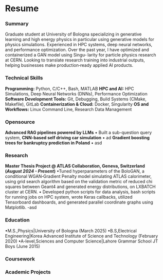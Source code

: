 # Resume

### Summary
Graduate student at University of Bologna specializing in generative learning and high energy physics in
particular using generative models for physics simulations. Experienced in HPC systems, deep neural networks,
and performance optimization. Over the past year, I have optimized and containerized a GAN model using Singu‑
larity for particle physics research at CERN. Looking to translate research training into industrial outputs, helping
businesses make production‑ready applied AI products.

### Technical Skills
**Programming:** Python, C/C++, Bash, MATLAB
**HPC and AI:** HPC Simulations, Deep Neural Networks (DNNs), Performance Optimization
**Software Development Tools:** Git, Debugging, Build Systems (CMake, Makefile), GitLab
**Containerization & Cloud:** Docker, Singularity
**OS and Workflows:** Linux Command Line, Research Data Management

### Opensource
**Advanced RAG pipelines powered by LLMs**
• Built a sub-question query system, 
**CNN-based self driving car simulation**
• ad
**Gradient boosting trees for bankruptcy prediction in Poland**
• asd

### Research
**Master Thesis Project @ ATLAS Collaboration,  Geneva, Switzerland (_August 2024 - Present_)**
•Tuned hyperparameters of the BoloGAN, a conditional WGAN‑Gradient Penalty model simulating ATLAS calorimeter, using grid search
algorithm based on the validation metric of reduced chi squares between Geant4 and generated energy distributions, on LXBATCH
cluster at CERN.
• Developed python scripts for data analysis, bash scripts for running jobs on HPC system, wrote Keras callbacks, utilized Tensorboard
dashboards, and generated parallel coordinate graphs using Matplotlib.
-asd

### Education
•M.S.,Physics|University of Bologna (March 2025)
•B.S,Electrical Engineering|Korea Advanced Institute of Science and Technology (February 2020)
•A-level,Sciences and Computer Science|Lahore Grammar School JT Boys (June 2015)

### Coursework


### Academic Projects
